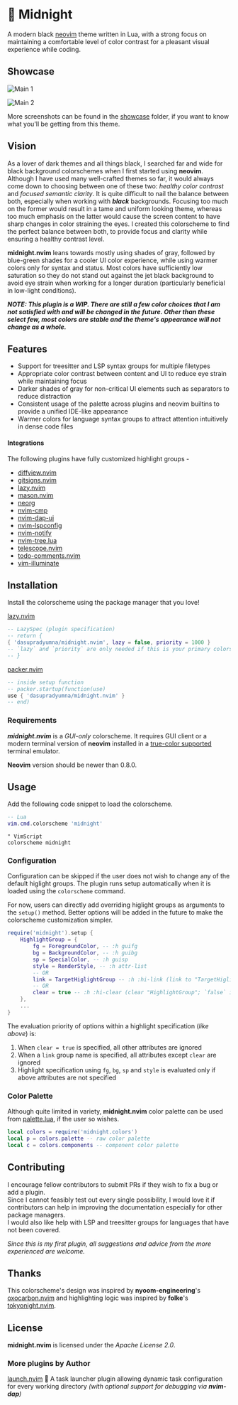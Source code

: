 # :crescent_moon: Midnight

A modern black [neovim](https://github.com/neovim/neovim) theme written in Lua, with a strong focus
on maintaining a comfortable level of color contrast for a pleasant visual experience while coding.

## Showcase

![Main 1](showcase/main1.png "main_1")

![Main 2](showcase/main2.png "main_2")

More screenshots can be found in the [showcase](showcase) folder, if you want to know what you'll be
getting from this theme.

## Vision

As a lover of dark themes and all things black, I searched far and wide for black background
colorschemes when I first started using **neovim**. Although I have used many well-crafted themes so
far, it would always come down to choosing between one of these two: *healthy color contrast* and
*focused semantic clarity*. It is quite difficult to nail the balance between both, especially when
working with ***black*** backgrounds. Focusing too much on the former would result in a tame and
uniform looking theme, whereas too much emphasis on the latter would cause the screen content to
have sharp changes in color straining the eyes. I created this colorscheme to find the perfect
balance between both, to provide focus and clarity while ensuring a healthy contrast level.

**midnight.nvim** leans towards mostly using shades of gray, followed by blue-green shades for a
cooler UI color experience, while using warmer colors only for syntax and status. Most colors have
sufficiently low saturation so they do not stand out against the jet black background to avoid eye
strain when working for a longer duration (particularly beneficial in low-light conditions).

***NOTE: This plugin is a WIP. There are still a few color choices that I am not satisfied with and
will be changed in the future. Other than these select few, most colors are stable and the theme's
appearance will not change as a whole.***

## Features

- Support for treesitter and LSP syntax groups for multiple filetypes
- Appropriate color contrast between content and UI to reduce eye strain while maintaining focus
- Darker shades of gray for non-critical UI elements such as separators to reduce distraction
- Consistent usage of the palette across plugins and neovim builtins to provide a unified IDE-like
appearance
- Warmer colors for language syntax groups to attract attention intuitively in dense code
files

#### Integrations

The following plugins have fully customized highlight groups -

- [diffview.nvim](https://github.com/sindrets/diffview.nvim)
- [gitsigns.nvim](https://github.com/lewis6991/gitsigns.nvim)
- [lazy.nvim](https://github.com/folke/lazy.nvim)
- [mason.nvim](https://github.com/williamboman/mason.nvim)
- [neorg](https://github.com/nvim-neorg/neorg)
- [nvim-cmp](https://github.com/hrsh7th/nvim-cmp)
- [nvim-dap-ui](https://github.com/rcarriga/nvim-dap-ui)
- [nvim-lspconfig](https://github.com/neovim/nvim-lspconfig)
- [nvim-notify](https://github.com/rcarriga/nvim-notify)
- [nvim-tree.lua](https://github.com/nvim-tree/nvim-tree.lua)
- [telescope.nvim](https://github.com/nvim-telescope/telescope.nvim)
- [todo-comments.nvim](https://github.com/folke/todo-comments.nvim)
- [vim-illuminate](https://github.com/RRethy/vim-illuminate)

## Installation

Install the colorscheme using the package manager that you love!

[lazy.nvim](https://github.com/folke/lazy.nvim)

```lua
-- LazySpec (plugin specification)
-- return {
{ 'dasupradyumna/midnight.nvim', lazy = false, priority = 1000 }
-- `lazy` and `priority` are only needed if this is your primary colorscheme to load it first
-- }
```

[packer.nvim](https://github.com/wbthomason/packer.nvim)

```lua
-- inside setup function
-- packer.startup(function(use)
use { 'dasupradyumna/midnight.nvim' }
-- end)
```

### Requirements

***midnight.nvim*** is a *GUI-only* colorscheme. It requires GUI client or a modern terminal version
of **neovim** installed in a
[true-color supported](https://github.com/termstandard/colors#truecolor-support-in-output-devices)
terminal emulator.

**Neovim** version should be newer than 0.8.0.

## Usage

Add the following code snippet to load the colorscheme.

```lua
-- Lua
vim.cmd.colorscheme 'midnight'
```

```vim
" VimScript
colorscheme midnight
```

### Configuration

Configuration can be skipped if the user does not wish to change any of the default higlight groups.
The plugin runs setup automatically when it is loaded using the `colorscheme` command.

For now, users can directly add overriding higlight groups as arguments to the `setup()` method.
Better options will be added in the future to make the colorscheme customization simpler.

```lua
require('midnight').setup {
    HighlightGroup = {
        fg = ForegroundColor, -- :h guifg
        bg = BackgroundColor, -- :h guibg
        sp = SpecialColor, -- :h guisp
        style = RenderStyle, -- :h attr-list
        -- OR
        link = TargetHiglightGroup -- :h :hi-link (link to "TargetHiglightGroup")
        -- OR
        clear = true -- :h :hi-clear (clear "HighlightGroup"; `false` ignores this option)
    },
    ...
}
```

The evaluation priority of options within a highlight specification (*like above*) is:

1. When `clear = true` is specified, all other attributes are ignored
2. When a `link` group name is specified, all attributes except `clear` are ignored
3. Highlight specification using `fg`, `bg`, `sp` and `style` is evaluated only if above attributes
are not specified

### Color Palette

Although quite limited in variety, **midnight.nvim** color palette can be used from
[palette.lua](lua/midnight/palette.lua), if the user so wishes.

```lua
local colors = require('midnight.colors')
local p = colors.palette -- raw color palette
local c = colors.components -- component color palette
```

## Contributing

I encourage fellow contributors to submit PRs if they wish to fix a bug or add a plugin.  
Since I cannot feasibly test out every single possibility, I would love it if contributors can help
in improving the documentation especially for other package managers.  
I would also like help with LSP and treesitter groups for languages that have not been covered.

*Since this is my first plugin, all suggestions and advice from the more experienced are welcome.*

## Thanks

This colorscheme's design was inspired by **nyoom-engineering**'s
[oxocarbon.nvim](https://github.com/nyoom-engineering/oxocarbon.nvim) and highlighting logic
was inspired by **folke**'s [tokyonight.nvim](https://github.com/folke/tokyonight.nvim).

## License

**midnight.nvim** is licensed under the *Apache License 2.0*.

### More plugins by Author

[launch.nvim](https://github.com/dasupradyumna/launch.nvim) :rocket:
A task launcher plugin allowing dynamic task configuration for every working directory *(with
optional support for debugging via **nvim-dap**)*

<!-- vim: set ft=markdown: -->
